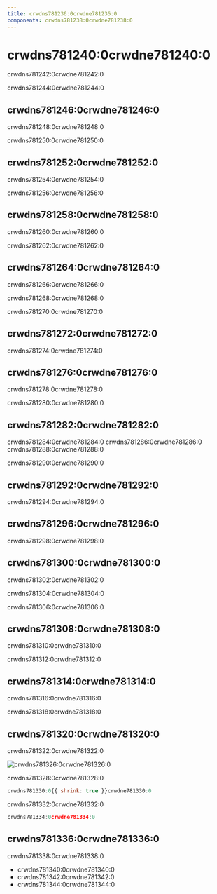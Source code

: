 ```yaml
---
title: crwdns781236:0crwdne781236:0
components: crwdns781238:0crwdne781238:0
---
```

# crwdns781240:0crwdne781240:0

<p class="description">crwdns781242:0crwdne781242:0</p>

crwdns781244:0crwdne781244:0

## crwdns781246:0crwdne781246:0

crwdns781248:0crwdne781248:0

crwdns781250:0crwdne781250:0

## crwdns781252:0crwdne781252:0

crwdns781254:0crwdne781254:0

crwdns781256:0crwdne781256:0

## crwdns781258:0crwdne781258:0

crwdns781260:0crwdne781260:0

crwdns781262:0crwdne781262:0

## crwdns781264:0crwdne781264:0

crwdns781266:0crwdne781266:0

crwdns781268:0crwdne781268:0

crwdns781270:0crwdne781270:0

## crwdns781272:0crwdne781272:0

crwdns781274:0crwdne781274:0

## crwdns781276:0crwdne781276:0

crwdns781278:0crwdne781278:0

crwdns781280:0crwdne781280:0

## crwdns781282:0crwdne781282:0

crwdns781284:0crwdne781284:0 crwdns781286:0crwdne781286:0 crwdns781288:0crwdne781288:0

crwdns781290:0crwdne781290:0

## crwdns781292:0crwdne781292:0

crwdns781294:0crwdne781294:0

## crwdns781296:0crwdne781296:0

crwdns781298:0crwdne781298:0

## crwdns781300:0crwdne781300:0

crwdns781302:0crwdne781302:0

crwdns781304:0crwdne781304:0

crwdns781306:0crwdne781306:0

## crwdns781308:0crwdne781308:0

crwdns781310:0crwdne781310:0

crwdns781312:0crwdne781312:0

## crwdns781314:0crwdne781314:0

crwdns781316:0crwdne781316:0

crwdns781318:0crwdne781318:0

## crwdns781320:0crwdne781320:0

crwdns781322:0crwdne781322:0

![crwdns781326:0crwdne781326:0](crwdns781324:0crwdne781324:0)

crwdns781328:0crwdne781328:0

```jsx
crwdns781330:0{{ shrink: true }}crwdne781330:0
```

crwdns781332:0crwdne781332:0

```jsx
crwdns781334:0crwdne781334:0
```

## crwdns781336:0crwdne781336:0

crwdns781338:0crwdne781338:0

- crwdns781340:0crwdne781340:0
- crwdns781342:0crwdne781342:0
- crwdns781344:0crwdne781344:0